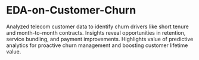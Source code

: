 # EDA-on-Customer-Churn
Analyzed telecom customer data to identify churn drivers like short tenure and month-to-month contracts. Insights reveal opportunities in retention, service bundling, and payment improvements. Highlights value of predictive analytics for proactive churn management and boosting customer lifetime value.
